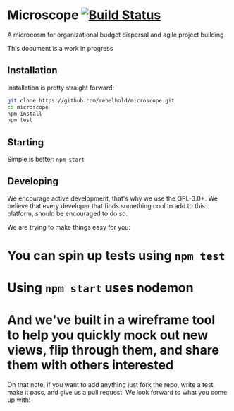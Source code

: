 Microscope [![Build Status](https://travis-ci.org/rebelhold/microscope.png?branch=master)](https://travis-ci.org/rebelhold/microscope)
================

A microcosm for organizational budget dispersal and agile project building

This document is a work in progress

Installation
------------

Installation is pretty straight forward:

``` bash
git clone https://github.com/rebelhold/microscope.git
cd microscope
npm install
npm test
```

Starting
--------

Simple is better: ```npm start```

Developing
----------

We encourage active development, that's why we use the GPL-3.0+. We believe that every developer that finds something cool to add to this platform, should be encouraged to do so.

We are trying to make things easy for you:

# You can spin up tests using ```npm test```
# Using ```npm start``` uses nodemon
# And we've built in a wireframe tool to help you quickly mock out new views, flip through them, and share them with others interested

On that note, if you want to add anything just fork the repo, write a test, make it pass, and give us a pull request. We look forward to what you come up with!
